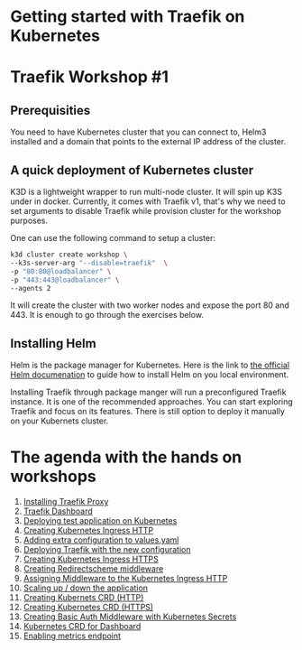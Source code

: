 # Getting started with Traefik on Kubernetes
# Traefik Workshop #1

## Prerequisities

You need to have Kubernetes cluster that you can connect to, Helm3 installed and a domain that points to the external IP address of the cluster. 

## A quick deployment of Kubernetes cluster

K3D is a lightweight wrapper to run multi-node cluster. It will spin up K3S under in docker. Currently, it comes with Traefik v1, that's why we need to set arguments to disable Traefik while provision cluster for the workshop purposes. 

One can use the following command to setup a cluster:

```bash
k3d cluster create workshop \
--k3s-server-arg "--disable=traefik"  \
-p "80:80@loadbalancer" \
-p "443:443@loadbalancer" \
--agents 2
```

It will create the cluster with two worker nodes and expose the port 80 and 443. It is enough to go through the exercises below. 

## Installing Helm

Helm is the package manager for Kubernetes. Here is the link to [the official Helm documenation](https://helm.sh/docs/intro/install/) to guide how to install Helm on you local environment. 

Installing Traefik through package manger will run a preconfigured Traefik instance. It is one of the recommended approaches.
You can start exploring Traefik and focus on its features. There is still option to deploy it manually on your Kubernets cluster. 

# The agenda with the hands on workshops 

1. [Installing Traefik Proxy](exercise-1)
2. [Traefik Dashboard](exercise-2)
3. [Deploying test application on Kubernetes](exercise-3)
4. [Creating Kubernetes Ingress HTTP](exercise-4)
5. [Adding extra configuration to values.yaml](exercise-5)
6. [Deploying Traefik with the new configuration](exercise-6)
7. [Creating Kubernetes Ingress HTTPS](exercise-7)
8. [Creating Redirectscheme middleware](exercise-8)
9. [Assigning Middleware to the Kubernetes Ingress HTTP](exercise-9)
10. [Scaling up / down the application](exercise-10)
11. [Creating Kubernets CRD (HTTP)](exercise-11)
12. [Creating Kubernetes CRD (HTTPS)](exercise-12)
13. [Creating Basic Auth Middleware with Kubernetes Secrets](exercise-13)
14. [Kubernetes CRD for Dashboard](exercise-14)
15. [Enabling metrics endpoint](exercise-15)
